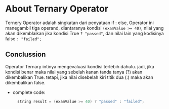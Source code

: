 # About Ternary Operator

Ternery Operator adalah singkatan dari penyataan if : else, Operator ini manegambil tiga operand, diantaranya kondisi ```(examValue >= 40)```, nilai yang akan dikemblaikan jika kondisi True ```? "passed"```, dan nilai lain yang kodisinya false ```: "failed";```

## Conclussion

Operator Ternary intinya mengevaluasi kondisi terlebih dahulu. jadi, jika kondisi benar maka nilai yang sebelah kanan tanda tanya (?) akan dikembalikan True. tetapi, jika nilai disebelah kiri titik dua (:) maka akan dikembalikan false.

- complete code:

  ```cpp
    string result = (examValue >= 40) ? "passed" : "failed";
  ```


